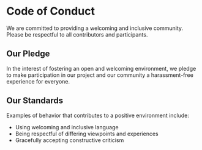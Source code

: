 # Code of Conduct

We are committed to providing a welcoming and inclusive community. Please be respectful to all contributors and participants.

## Our Pledge

In the interest of fostering an open and welcoming environment, we pledge to make participation in our project and our community a harassment-free experience for everyone.

## Our Standards

Examples of behavior that contributes to a positive environment include:

- Using welcoming and inclusive language
- Being respectful of differing viewpoints and experiences
- Gracefully accepting constructive criticism
